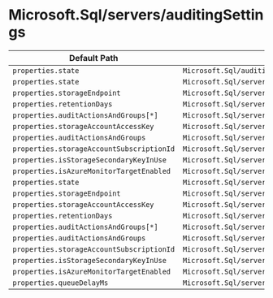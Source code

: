 # Microsoft.Sql/servers/auditingSettings

| Default Path | Alias |
|---|---|
| `properties.state` | `Microsoft.Sql/auditingSettings.state` |
| `properties.state` | `Microsoft.Sql/servers/auditingSettings/state` |
| `properties.storageEndpoint` | `Microsoft.Sql/servers/auditingSettings/storageEndpoint` |
| `properties.retentionDays` | `Microsoft.Sql/servers/auditingSettings/retentionDays` |
| `properties.auditActionsAndGroups[*]` | `Microsoft.Sql/servers/auditingSettings/auditActionsAndGroups[*]` |
| `properties.storageAccountAccessKey` | `Microsoft.Sql/servers/auditingSettings/storageAccountAccessKey` |
| `properties.auditActionsAndGroups` | `Microsoft.Sql/servers/auditingSettings/auditActionsAndGroups` |
| `properties.storageAccountSubscriptionId` | `Microsoft.Sql/servers/auditingSettings/storageAccountSubscriptionId` |
| `properties.isStorageSecondaryKeyInUse` | `Microsoft.Sql/servers/auditingSettings/isStorageSecondaryKeyInUse` |
| `properties.isAzureMonitorTargetEnabled` | `Microsoft.Sql/servers/auditingSettings/isAzureMonitorTargetEnabled` |
| `properties.state` | `Microsoft.Sql/servers/auditingSettings/default.state` |
| `properties.storageEndpoint` | `Microsoft.Sql/servers/auditingSettings/default.storageEndpoint` |
| `properties.storageAccountAccessKey` | `Microsoft.Sql/servers/auditingSettings/default.storageAccountAccessKey` |
| `properties.retentionDays` | `Microsoft.Sql/servers/auditingSettings/default.retentionDays` |
| `properties.auditActionsAndGroups[*]` | `Microsoft.Sql/servers/auditingSettings/default.auditActionsAndGroups[*]` |
| `properties.auditActionsAndGroups` | `Microsoft.Sql/servers/auditingSettings/default.auditActionsAndGroups` |
| `properties.storageAccountSubscriptionId` | `Microsoft.Sql/servers/auditingSettings/default.storageAccountSubscriptionId` |
| `properties.isStorageSecondaryKeyInUse` | `Microsoft.Sql/servers/auditingSettings/default.isStorageSecondaryKeyInUse` |
| `properties.isAzureMonitorTargetEnabled` | `Microsoft.Sql/servers/auditingSettings/default.isAzureMonitorTargetEnabled` |
| `properties.queueDelayMs` | `Microsoft.Sql/servers/auditingSettings/default.queueDelayMs` |

